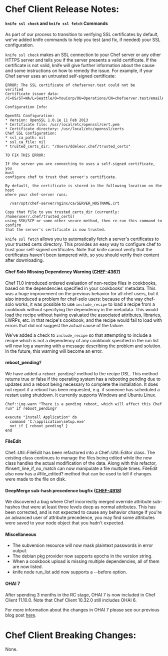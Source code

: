 <!---
This file is reset every time a new release is done. The contents of this file are for the currently unreleased version.

Example Note:

## Example Heading
Details about the thing that changed that needs to get included in the Release Notes in markdown.
-->
# Chef Client Release Notes:

#### `knife ssl check` and `knife ssl fetch` Commands

As part of our process to transition to verifying SSL certificates by
default, we've added knife commands to help you test (and fix, if
needed) your SSL configuration.

`knife ssl check` makes an SSL connection to your Chef server or any
other HTTPS server and tells you if the server presents a valid
certificate. If the certificate is not valid, knife will give further
information about the cause and some instructions on how to remedy the
issue. For example, if your Chef server uses an untrusted self-signed
certificate:

```
ERROR: The SSL certificate of chefserver.test could not be
verified
Certificate issuer data:
/C=US/ST=WA/L=Seattle/O=YouCorp/OU=Operations/CN=chefserver.test/emailAddress=you@example.com

Configuration Info:

OpenSSL Configuration:
* Version: OpenSSL 1.0.1e 11 Feb 2013
* Certificate file: /usr/local/etc/openssl/cert.pem
* Certificate directory: /usr/local/etc/openssl/certs
Chef SSL Configuration:
* ssl_ca_path: nil
* ssl_ca_file: nil
* trusted_certs_dir: "/Users/ddeleo/.chef/trusted_certs"

TO FIX THIS ERROR:

If the server you are connecting to uses a self-signed certificate, you
must
configure chef to trust that server's certificate.

By default, the certificate is stored in the following location on the
host
where your chef-server runs:

  /var/opt/chef-server/nginx/ca/SERVER_HOSTNAME.crt

Copy that file to you trusted_certs_dir (currently: /home/user/.chef/trusted_certs)
using SSH/SCP or some other secure method, then re-run this command to confirm
that the server's certificate is now trusted.
```

`knife ssl fetch` allows you to automatically fetch a server's
certificates to your trusted certs directory. This provides an easy way
to configure chef to trust your self-signed certificates. Note that
knife cannot verify that the certificates haven't been tampered with, so
you should verify their content after downloading.


#### Chef Solo Missing Dependency Warning ([CHEF-4367](https://tickets.opscode.com/browse/CHEF-4367))

Chef 11.0 introduced ordered evaluation of non-recipe files in
cookbooks, based on the dependencies specified in your cookbooks'
metadata. This was a huge improvement on the previous behavior for all
chef users, but it also introduced a problem for chef-solo users:
because of the way chef-solo works, it was possible to use
`include_recipe` to load a recipe from a cookbook without specifying the
dependency in the metadata. This would load the recipe without having
evaluated the associated attributes, libraries, LWRPs, etc. in that
recipe's cookbook, and the recipe would fail to load with errors that
did not suggest the actual cause of the failure.

We've added a check to `include_recipe` so that attempting to include a
recipe which is not a dependency of any cookbook specified in the run
list will now log a warning with a message describing the problem and
solution. In the future, this warning will become an error.

#### reboot_pending?  

We have added a ```reboot_pending?``` method to the recipe DSL. This method returns true or false if the operating system
has a rebooting pending due to updates and a reboot being necessary to complete the installation. It does not report if a reboot has been requested, e.g. if someone has scheduled a restart using shutdown. It currently supports Windows and Ubuntu Linux.

```
Chef::Log.warn "There is a pending reboot, which will affect this Chef run" if reboot_pending?

execute "Install Application" do
  command 'C:\application\setup.exe'
  not_if { reboot_pending? }
end
```

#### FileEdit

Chef::Util::FileEdit has been refactored into a Chef::Util::Editor class. The existing class continues to manage the files being edited while the new class handles the actual modification of the data.
Along with this refactor, #insert_line_if_no_match can now manipulate a file multiple times. FileEdit also now has a #file_edited? method that can be used to tell if changes were made to the file on disk.

#### DeepMerge sub-hash precedence bugfix ([CHEF-4918](https://tickets.opscode.com/browse/CHEF-4918))

We discovered a bug where Chef incorrectly merged override attribute sub-hashes that were at least three levels deep as normal attributes. 
This has been corrected, and is not expected to cause any behavior change
If you're an advanced user of attribute precedence, you may find some attributes were saved to your node object that you hadn't expected.

#### Miscellaneous

* The subversion resource will now mask plaintext passwords in error output.
* The debian pkg provider now supports epochs in the version string.
* When a cookbook upload is missing multiple dependencies, all of them are now listed.
* knife node run_list add now supports a --before option.

#### OHAI 7

After spending 3 months in the RC stage, OHAI 7 is now included in Chef Client 11.10.0. Note that Chef Client 10.32.0 still includes OHAI 6.

For more information about the changes in OHAI 7 please see our previous blog post [here](http://www.getchef.com/blog/2014/01/20/ohai-7-0-release-candidate/).

# Chef Client Breaking Changes:

None.
